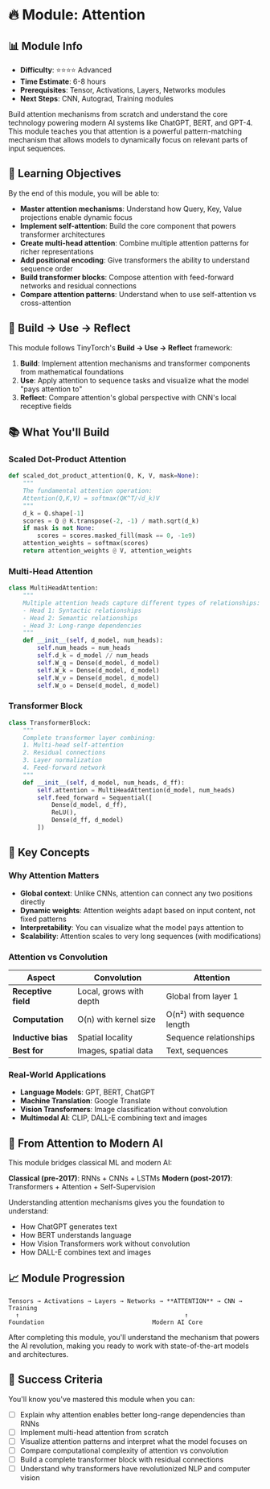 # 🔥 Module: Attention

## 📊 Module Info
- **Difficulty**: ⭐⭐⭐⭐ Advanced
- **Time Estimate**: 6-8 hours
- **Prerequisites**: Tensor, Activations, Layers, Networks modules
- **Next Steps**: CNN, Autograd, Training modules

Build attention mechanisms from scratch and understand the core technology powering modern AI systems like ChatGPT, BERT, and GPT-4. This module teaches you that attention is a powerful pattern-matching mechanism that allows models to dynamically focus on relevant parts of input sequences.

## 🎯 Learning Objectives

By the end of this module, you will be able to:

- **Master attention mechanisms**: Understand how Query, Key, Value projections enable dynamic focus
- **Implement self-attention**: Build the core component that powers transformer architectures
- **Create multi-head attention**: Combine multiple attention patterns for richer representations
- **Add positional encoding**: Give transformers the ability to understand sequence order
- **Build transformer blocks**: Compose attention with feed-forward networks and residual connections
- **Compare attention patterns**: Understand when to use self-attention vs cross-attention

## 🧠 Build → Use → Reflect

This module follows TinyTorch's **Build → Use → Reflect** framework:

1. **Build**: Implement attention mechanisms and transformer components from mathematical foundations
2. **Use**: Apply attention to sequence tasks and visualize what the model "pays attention to"
3. **Reflect**: Compare attention's global perspective with CNN's local receptive fields

## 📚 What You'll Build

### Scaled Dot-Product Attention
```python
def scaled_dot_product_attention(Q, K, V, mask=None):
    """
    The fundamental attention operation:
    Attention(Q,K,V) = softmax(QK^T/√d_k)V
    """
    d_k = Q.shape[-1]
    scores = Q @ K.transpose(-2, -1) / math.sqrt(d_k)
    if mask is not None:
        scores = scores.masked_fill(mask == 0, -1e9)
    attention_weights = softmax(scores)
    return attention_weights @ V, attention_weights
```

### Multi-Head Attention
```python
class MultiHeadAttention:
    """
    Multiple attention heads capture different types of relationships:
    - Head 1: Syntactic relationships
    - Head 2: Semantic relationships  
    - Head 3: Long-range dependencies
    """
    def __init__(self, d_model, num_heads):
        self.num_heads = num_heads
        self.d_k = d_model // num_heads
        self.W_q = Dense(d_model, d_model)
        self.W_k = Dense(d_model, d_model)
        self.W_v = Dense(d_model, d_model)
        self.W_o = Dense(d_model, d_model)
```

### Transformer Block
```python
class TransformerBlock:
    """
    Complete transformer layer combining:
    1. Multi-head self-attention
    2. Residual connections
    3. Layer normalization
    4. Feed-forward network
    """
    def __init__(self, d_model, num_heads, d_ff):
        self.attention = MultiHeadAttention(d_model, num_heads)
        self.feed_forward = Sequential([
            Dense(d_model, d_ff),
            ReLU(),
            Dense(d_ff, d_model)
        ])
```

## 🔬 Key Concepts

### Why Attention Matters
- **Global context**: Unlike CNNs, attention can connect any two positions directly
- **Dynamic weights**: Attention weights adapt based on input content, not fixed patterns
- **Interpretability**: You can visualize what the model pays attention to
- **Scalability**: Attention scales to very long sequences (with modifications)

### Attention vs Convolution
| Aspect | Convolution | Attention |
|--------|-------------|-----------|
| **Receptive field** | Local, grows with depth | Global from layer 1 |
| **Computation** | O(n) with kernel size | O(n²) with sequence length |
| **Inductive bias** | Spatial locality | Sequence relationships |
| **Best for** | Images, spatial data | Text, sequences |

### Real-World Applications
- **Language Models**: GPT, BERT, ChatGPT
- **Machine Translation**: Google Translate 
- **Vision Transformers**: Image classification without convolution
- **Multimodal AI**: CLIP, DALL-E combining text and images

## 🚀 From Attention to Modern AI

This module bridges classical ML and modern AI:

**Classical (pre-2017)**: RNNs + CNNs + LSTMs
**Modern (post-2017)**: Transformers + Attention + Self-Supervision

Understanding attention mechanisms gives you the foundation to understand:
- How ChatGPT generates text
- How BERT understands language
- How Vision Transformers work without convolution
- How DALL-E combines text and images

## 📈 Module Progression

```
Tensors → Activations → Layers → Networks → **ATTENTION** → CNN → Training
  ↑                                              ↑
Foundation                              Modern AI Core
```

After completing this module, you'll understand the mechanism that powers the AI revolution, making you ready to work with state-of-the-art models and architectures.

## 🎯 Success Criteria

You'll know you've mastered this module when you can:
- [ ] Explain why attention enables better long-range dependencies than RNNs
- [ ] Implement multi-head attention from scratch
- [ ] Visualize attention patterns and interpret what the model focuses on
- [ ] Compare computational complexity of attention vs convolution
- [ ] Build a complete transformer block with residual connections
- [ ] Understand why transformers have revolutionized NLP and computer vision 